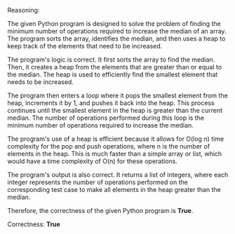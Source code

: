 Reasoning:

The given Python program is designed to solve the problem of finding the minimum number of operations required to increase the median of an array. The program sorts the array, identifies the median, and then uses a heap to keep track of the elements that need to be increased.

The program's logic is correct. It first sorts the array to find the median. Then, it creates a heap from the elements that are greater than or equal to the median. The heap is used to efficiently find the smallest element that needs to be increased.

The program then enters a loop where it pops the smallest element from the heap, increments it by 1, and pushes it back into the heap. This process continues until the smallest element in the heap is greater than the current median. The number of operations performed during this loop is the minimum number of operations required to increase the median.

The program's use of a heap is efficient because it allows for O(log n) time complexity for the pop and push operations, where n is the number of elements in the heap. This is much faster than a simple array or list, which would have a time complexity of O(n) for these operations.

The program's output is also correct. It returns a list of integers, where each integer represents the number of operations performed on the corresponding test case to make all elements in the heap greater than the median.

Therefore, the correctness of the given Python program is **True**.

Correctness: **True**